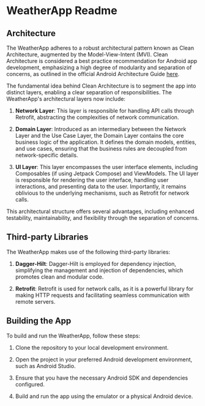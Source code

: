 # WeatherApp Readme

## Architecture

The WeatherApp adheres to a robust architectural pattern known as Clean Architecture, augmented by the Model-View-Intent (MVI). Clean Architecture is considered a best practice recommendation for Android app development, emphasizing a high degree of modularity and separation of concerns, as outlined in the official Android Architecture Guide [here](https://developer.android.com/topic/architecture).

The fundamental idea behind Clean Architecture is to segment the app into distinct layers, enabling a clear separation of responsibilities. The WeatherApp's architectural layers now include:

1. **Network Layer**: This layer is responsible for handling API calls through Retrofit, abstracting the complexities of network communication.

2. **Domain Layer**: Introduced as an intermediary between the Network Layer and the Use Case Layer, the Domain Layer contains the core business logic of the application. It defines the domain models, entities, and use cases, ensuring that the business rules are decoupled from network-specific details.

3. **UI Layer**: This layer encompasses the user interface elements, including Composables (if using Jetpack Compose) and ViewModels. The UI layer is responsible for rendering the user interface, handling user interactions, and presenting data to the user. Importantly, it remains oblivious to the underlying mechanisms, such as Retrofit for network calls.

This architectural structure offers several advantages, including enhanced testability, maintainability, and flexibility through the separation of concerns.

## Third-party Libraries

The WeatherApp makes use of the following third-party libraries:

1. **Dagger-Hilt**: Dagger-Hilt is employed for dependency injection, simplifying the management and injection of dependencies, which promotes clean and modular code.

2. **Retrofit**: Retrofit is used for network calls, as it is a powerful library for making HTTP requests and facilitating seamless communication with remote servers.

## Building the App

To build and run the WeatherApp, follow these steps:

1. Clone the repository to your local development environment.

2. Open the project in your preferred Android development environment, such as Android Studio.

3. Ensure that you have the necessary Android SDK and dependencies configured.

4. Build and run the app using the emulator or a physical Android device.
